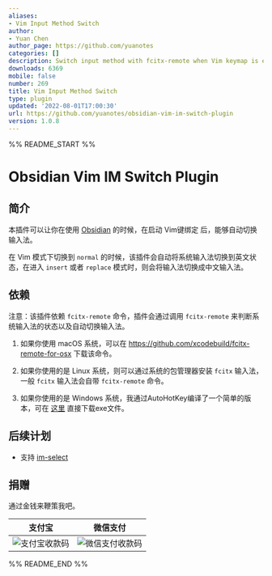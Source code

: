 ```yaml
---
aliases:
- Vim Input Method Switch
author:
- Yuan Chen
author_page: https://github.com/yuanotes
categories: []
description: Switch input method with fcitx-remote when Vim keymap is enabled.
downloads: 6369
mobile: false
number: 269
title: Vim Input Method Switch
type: plugin
updated: '2022-08-01T17:00:30'
url: https://github.com/yuanotes/obsidian-vim-im-switch-plugin
version: 1.0.8
---
```


%% README_START %%

# Obsidian Vim IM Switch Plugin

## 简介

本插件可以让你在使用 [Obsidian](https://obsidian.md/) 的时候，在启动 Vim键绑定 后，能够自动切换输入法。

在 Vim 模式下切换到 `normal` 的时候，该插件会自动将系统输入法切换到英文状态，在进入 `insert` 或者 `replace` 模式时，则会将输入法切换成中文输入法。

## 依赖

注意：该插件依赖 `fcitx-remote` 命令，插件会通过调用 `fcitx-remote` 来判断系统输入法的状态以及自动切换输入法。

1. 如果你使用 macOS 系统，可以在 https://github.com/xcodebuild/fcitx-remote-for-osx 下载该命令。

2. 如果你使用的是 Linux 系统，则可以通过系统的包管理器安装 `fcitx` 输入法，一般 `fcitx` 输入法会自带 `fcitx-remote` 命令。

3. 如果你使用的是 Windows 系统，我通过AutoHotKey编译了一个简单的版本，可在 [这里](https://github.com/yuanotes/obsidian-vim-im-switch-plugin/releases/download/1.0.3/fcitx-remote.exe) 直接下载exe文件。

## 后续计划

- 支持 [im-select](https://github.com/daipeihust/im-select)

## 捐赠

通过金钱来鞭策我吧。

| 支付宝 | 微信支付 |
|--------| ------- |
|  ![支付宝收款码](https://raw.githubusercontent.com/yuanotes/obsidian-vim-im-switch-plugin/HEAD/assets/alipay.jpg) | ![微信支付收款码](./assets/wechat_pay.jpg) |


%% README_END %%